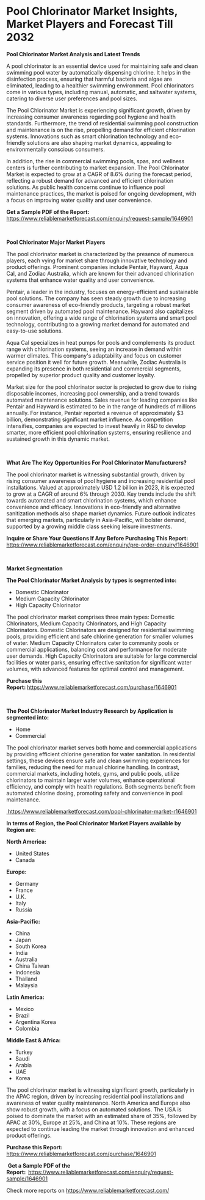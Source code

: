 <p><h1>Pool Chlorinator Market Insights, Market Players and Forecast Till 2032</h1></p><p><strong>Pool Chlorinator Market Analysis and Latest Trends</strong></p>
<p><p>A pool chlorinator is an essential device used for maintaining safe and clean swimming pool water by automatically dispensing chlorine. It helps in the disinfection process, ensuring that harmful bacteria and algae are eliminated, leading to a healthier swimming environment. Pool chlorinators come in various types, including manual, automatic, and saltwater systems, catering to diverse user preferences and pool sizes.</p><p>The Pool Chlorinator Market is experiencing significant growth, driven by increasing consumer awareness regarding pool hygiene and health standards. Furthermore, the trend of residential swimming pool construction and maintenance is on the rise, propelling demand for efficient chlorination systems. Innovations such as smart chlorination technology and eco-friendly solutions are also shaping market dynamics, appealing to environmentally conscious consumers.</p><p>In addition, the rise in commercial swimming pools, spas, and wellness centers is further contributing to market expansion. The Pool Chlorinator Market is expected to grow at a CAGR of 8.6% during the forecast period, reflecting a robust demand for advanced and efficient chlorination solutions. As public health concerns continue to influence pool maintenance practices, the market is poised for ongoing development, with a focus on improving water quality and user convenience.</p></p>
<p><strong>Get a Sample PDF of the Report:&nbsp;</strong> <a href="https://www.reliablemarketforecast.com/enquiry/request-sample/1646901?utm_campaign=3089&utm_medium=2&utm_source=Github&utm_content=ia&utm_term=11042025&utm_id=pool-chlorinator">https://www.reliablemarketforecast.com/enquiry/request-sample/1646901</a></p>
<p>&nbsp;</p>
<p><strong>Pool Chlorinator Major Market Players</strong></p>
<p><p>The pool chlorinator market is characterized by the presence of numerous players, each vying for market share through innovative technology and product offerings. Prominent companies include Pentair, Hayward, Aqua Cal, and Zodiac Australia, which are known for their advanced chlorination systems that enhance water quality and user convenience.</p><p>Pentair, a leader in the industry, focuses on energy-efficient and sustainable pool solutions. The company has seen steady growth due to increasing consumer awareness of eco-friendly products, targeting a robust market segment driven by automated pool maintenance. Hayward also capitalizes on innovation, offering a wide range of chlorination systems and smart pool technology, contributing to a growing market demand for automated and easy-to-use solutions.</p><p>Aqua Cal specializes in heat pumps for pools and complements its product range with chlorination systems, seeing an increase in demand within warmer climates. This company's adaptability and focus on customer service position it well for future growth. Meanwhile, Zodiac Australia is expanding its presence in both residential and commercial segments, propelled by superior product quality and customer loyalty.</p><p>Market size for the pool chlorinator sector is projected to grow due to rising disposable incomes, increasing pool ownership, and a trend towards automated maintenance solutions. Sales revenue for leading companies like Pentair and Hayward is estimated to be in the range of hundreds of millions annually. For instance, Pentair reported a revenue of approximately $3 billion, demonstrating significant market influence. As competition intensifies, companies are expected to invest heavily in R&D to develop smarter, more efficient pool chlorination systems, ensuring resilience and sustained growth in this dynamic market.</p></p>
<p>&nbsp;</p>
<p><strong>What Are The Key Opportunities For Pool Chlorinator Manufacturers?</strong></p>
<p><p>The pool chlorinator market is witnessing substantial growth, driven by rising consumer awareness of pool hygiene and increasing residential pool installations. Valued at approximately USD 1.2 billion in 2023, it is expected to grow at a CAGR of around 6% through 2030. Key trends include the shift towards automated and smart chlorination systems, which enhance convenience and efficacy. Innovations in eco-friendly and alternative sanitization methods also shape market dynamics. Future outlook indicates that emerging markets, particularly in Asia-Pacific, will bolster demand, supported by a growing middle class seeking leisure investments.</p></p>
<p><strong>Inquire or Share Your Questions If Any Before Purchasing This Report:</strong> <a href="https://www.reliablemarketforecast.com/enquiry/pre-order-enquiry/1646901?utm_campaign=3089&utm_medium=2&utm_source=Github&utm_content=ia&utm_term=11042025&utm_id=pool-chlorinator">https://www.reliablemarketforecast.com/enquiry/pre-order-enquiry/1646901</a></p>
<p>&nbsp;</p>
<p><strong>Market Segmentation</strong></p>
<p><strong>The Pool Chlorinator Market Analysis by types is segmented into:</strong></p>
<p><ul><li>Domestic Chlorinator</li><li>Medium Capacity Chlorinator</li><li>High Capacity Chlorinator</li></ul></p>
<p><p>The pool chlorinator market comprises three main types: Domestic Chlorinators, Medium Capacity Chlorinators, and High Capacity Chlorinators. Domestic Chlorinators are designed for residential swimming pools, providing efficient and safe chlorine generation for smaller volumes of water. Medium Capacity Chlorinators cater to community pools or commercial applications, balancing cost and performance for moderate user demands. High Capacity Chlorinators are suitable for large commercial facilities or water parks, ensuring effective sanitation for significant water volumes, with advanced features for optimal control and management.</p></p>
<p><strong>Purchase this Report:&nbsp;</strong><a href="https://www.reliablemarketforecast.com/purchase/1646901?utm_campaign=3089&utm_medium=2&utm_source=Github&utm_content=ia&utm_term=11042025&utm_id=pool-chlorinator">https://www.reliablemarketforecast.com/purchase/1646901</a></p>
<p>&nbsp;</p>
<p><strong>The Pool Chlorinator Market Industry Research by Application is segmented into:</strong></p>
<p><ul><li>Home</li><li>Commercial</li></ul></p>
<p><p>The pool chlorinator market serves both home and commercial applications by providing efficient chlorine generation for water sanitation. In residential settings, these devices ensure safe and clean swimming experiences for families, reducing the need for manual chlorine handling. In contrast, commercial markets, including hotels, gyms, and public pools, utilize chlorinators to maintain larger water volumes, enhance operational efficiency, and comply with health regulations. Both segments benefit from automated chlorine dosing, promoting safety and convenience in pool maintenance.</p></p>
<p><a href="https://www.reliablemarketforecast.com/pool-chlorinator-market-r1646901?utm_campaign=3089&utm_medium=2&utm_source=Github&utm_content=ia&utm_term=11042025&utm_id=pool-chlorinator">&nbsp;https://www.reliablemarketforecast.com/pool-chlorinator-market-r1646901</a></p>
<p><strong>In terms of Region, the Pool Chlorinator Market Players available by Region are:</strong></p>
<p>
    <p> <strong> North America: </strong>
        <ul>
            <li>United States</li>
            <li>Canada</li>
        </ul>
        </p> 
    <p> <strong> Europe: </strong>
        <ul>
            <li>Germany</li>
            <li>France</li>
            <li>U.K.</li>
            <li>Italy</li>
            <li>Russia</li>
        </ul>
        </p> 
    <p> <strong> Asia-Pacific: </strong>
        <ul>
            <li>China</li>
            <li>Japan</li>
            <li>South Korea</li>
            <li>India</li>
            <li>Australia</li>
            <li>China Taiwan</li>
            <li>Indonesia</li>
            <li>Thailand</li>
            <li>Malaysia</li>
        </ul>
        </p> 
    <p> <strong> Latin America: </strong>
        <ul>
            <li>Mexico</li>
            <li>Brazil</li>
            <li>Argentina Korea</li>
            <li>Colombia</li>
        </ul>
        </p> 
    <p> <strong> Middle East & Africa: </strong>
        <ul>
            <li>Turkey</li>
            <li>Saudi</li>
            <li>Arabia</li>
            <li>UAE</li>
            <li>Korea</li>
        </ul>
    </p>
    </p>
<p><p>The pool chlorinator market is witnessing significant growth, particularly in the APAC region, driven by increasing residential pool installations and awareness of water quality maintenance. North America and Europe also show robust growth, with a focus on automated solutions. The USA is poised to dominate the market with an estimated share of 35%, followed by APAC at 30%, Europe at 25%, and China at 10%. These regions are expected to continue leading the market through innovation and enhanced product offerings.</p></p>
<p><strong>Purchase this Report: </strong><a href="https://www.reliablemarketforecast.com/purchase/1646901?utm_campaign=3089&utm_medium=2&utm_source=Github&utm_content=ia&utm_term=11042025&utm_id=pool-chlorinator">https://www.reliablemarketforecast.com/purchase/1646901</a></p>
<p>&nbsp;<strong>Get a Sample PDF of the Report:&nbsp;&nbsp;</strong><a href="https://www.reliablemarketforecast.com/enquiry/request-sample/1646901?utm_campaign=3089&utm_medium=2&utm_source=Github&utm_content=ia&utm_term=11042025&utm_id=pool-chlorinator">https://www.reliablemarketforecast.com/enquiry/request-sample/1646901</a></p>
<p><strong></strong></p>
<p>Check more reports on <a href="https://www.reliablemarketforecast.com/?utm_campaign=3089&utm_medium=2&utm_source=Github&utm_content=ia&utm_term=11042025&utm_id=pool-chlorinator">https://www.reliablemarketforecast.com/</a></p>